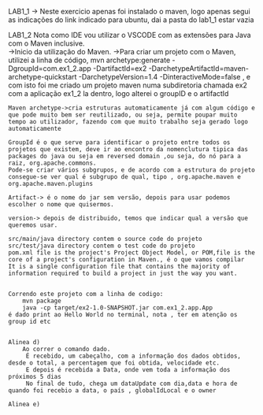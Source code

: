 LAB1_1
	-> Neste exercicio apenas foi instalado o maven, logo apenas segui as indicações do link indicado para ubuntu, dai a pasta do lab1_1 estar vazia

LAB1_2
	Nota como IDE vou utilizar o VSCODE com as extensões para Java com o Maven inclusive.	
	->Inicio da utilização do Maven.
	->Para criar um projeto com o Maven, utilizei a linha de código,
	mvn archetype:generate -DgroupId=com.ex1_2.app -DartifactId=ex2 -DarchetypeArtifactId=maven-archetype-quickstart -DarchetypeVersion=1.4 -DinteractiveMode=false 
	, e com isto foi me criado um projeto maven numa subdiretoria chamada ex2 com a aplicação ex1_2 la dentro, logo alterei o groupID e o artifactId
	
	
	Maven archetype->cria estruturas automaticamente já com algum código e que pode muito bem ser reutilizado, ou seja, permite poupar muito tempo ao utilizador, fazendo com que muito trabalho seja gerado logo automaticamente

	GroupId é o que serve para identificar o projeto entre todos os projetos que existem, deve ir ao encontro da nomenclutura tipica das packages do java ou seja em reversed domain ,ou seja, do nó para a raiz, org.apache.commons.
	Pode-se criar vários subgrupos, e de acordo com a estrutura do projeto consegue-se ver qual é subgrupo de qual, tipo , org.apache.maven e  org.apache.maven.plugins

	Artifact-> é o nome do jar sem versão, depois para usar podemos escolher o nome que quisermos.
	
	version-> depois de distribuido, temos que indicar qual a versão que queremos usar.
	
	src/main/java directory contem o source code do projeto 
	src/test/java directory contem o test code do projeto
	pom.xml file is the project's Project Object Model, or POM,file is the core of a project's configuration in Maven., é o que vamos compilar
	It is a single configuration file that contains the majority of information required to build a project in just the way you want.

	
	Correndo este projeto com a linha de codigo:
		mvn package
		java -cp target/ex2-1.0-SNAPSHOT.jar com.ex1_2.app.App
	é dado print ao Hello World no terminal, nota , ter em atenção os group id etc

	
	Alinea d)	
		Ao correr o comando dado.
	     É recebido, um cabeçalho, com a informação dos dados obtidos, desde o total, a percentagem que foi obtida, velocidade etc.
	     E depois é recebida a Data, onde vem toda a informação dos próximos 5 dias  
	     No final de tudo, chega um dataUpdate com dia,data e hora de quando foi recebio a data, o país , globalIdLocal e o owner

	Alinea e)
		
	
	

